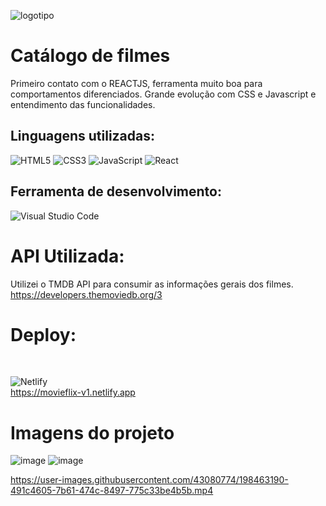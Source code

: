 ![logotipo](https://user-images.githubusercontent.com/43080774/199858444-c669d671-c4dc-4654-be59-cc51177cef0d.png)


<h1> Catálogo de filmes</h1>



Primeiro contato com o REACTJS, ferramenta muito boa para comportamentos diferenciados.
Grande evolução com CSS e Javascript e entendimento das funcionalidades.

<h2>Linguagens utilizadas:</h2>

![HTML5](https://img.shields.io/badge/html5-%23E34F26.svg?style=for-the-badge&logo=html5&logoColor=white)
![CSS3](https://img.shields.io/badge/css3-%231572B6.svg?style=for-the-badge&logo=css3&logoColor=white)
![JavaScript](https://img.shields.io/badge/javascript-%23323330.svg?style=for-the-badge&logo=javascript&logoColor=%23F7DF1E)
![React](https://img.shields.io/badge/react-%2320232a.svg?style=for-the-badge&logo=react&logoColor=%2361DAFB)

<h2> Ferramenta de desenvolvimento: </h2>

![Visual Studio Code](https://img.shields.io/badge/Visual%20Studio%20Code-0078d7.svg?style=for-the-badge&logo=visual-studio-code&logoColor=white)

<h1> API Utilizada:</h1>

Utilizei o TMDB API para consumir as informações gerais dos filmes. <br>
https://developers.themoviedb.org/3

<h1>Deploy:</h1><br>

![Netlify](https://img.shields.io/badge/netlify-%23000000.svg?style=for-the-badge&logo=netlify&logoColor=#00C7B7) <br>
https://movieflix-v1.netlify.app

<h1> Imagens do projeto </h1>

![image](https://user-images.githubusercontent.com/43080774/199857130-2ba3fdc7-bb46-49f1-a767-475519586bfb.png)
![image](https://user-images.githubusercontent.com/43080774/199857190-25f98502-c19d-4a4b-ac3f-242f6c309151.png)



https://user-images.githubusercontent.com/43080774/198463190-491c4605-7b61-474c-8497-775c33be4b5b.mp4

